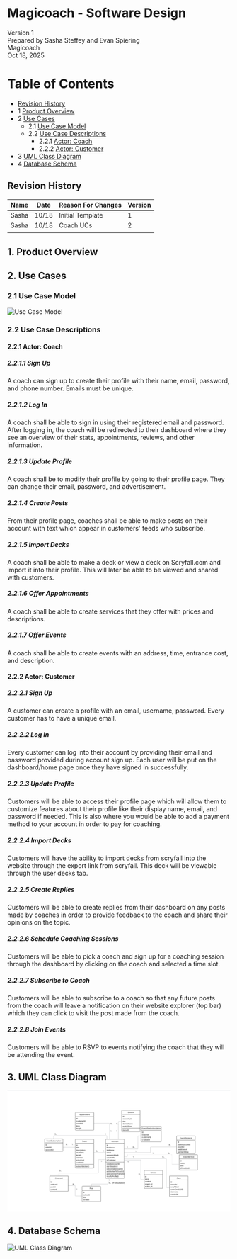 # Magicoach - Software Design

Version 1  
Prepared by Sasha Steffey and Evan Spiering\
Magicoach\
Oct 18, 2025

Table of Contents
=================
* [Revision History](#revision-history)
* 1 [Product Overview](#1-product-overview)
* 2 [Use Cases](#2-use-cases)
    * 2.1 [Use Case Model](#21-use-case-model)
    * 2.2 [Use Case Descriptions](#22-use-case-descriptions)
        * 2.2.1 [Actor: Coach](#221-actor-coach)
        * 2.2.2 [Actor: Customer](#222-actor-customer)
* 3 [UML Class Diagram](#3-uml-class-diagram)
* 4 [Database Schema](#4-database-schema)

## Revision History
| Name  | Date  | Reason For Changes | Version |
|-------|-------|--------------------|---------|
| Sasha | 10/18 | Initial Template   | 1       |
| Sasha | 10/18 | Coach UCs          | 2       |
|       |       |                    |         |

## 1. Product Overview

## 2. Use Cases
### 2.1 Use Case Model
![Use Case Model](https://github.com/cmsteffey/340-team2/blob/main/doc/Object-Oriented-Design/use-case.png)

### 2.2 Use Case Descriptions

#### 2.2.1 Actor: Coach
##### 2.2.1.1 Sign Up
A coach can sign up to create their profile with their name, email, password, and phone number. Emails must be unique.
##### 2.2.1.2 Log In
A coach shall be able to sign in using their registered email and password. After logging in, the coach
will be redirected to their dashboard where they see an overview of their stats, appointments, reviews, and other information.
##### 2.2.1.3 Update Profile
A coach shall be to modify their profile by going to their profile page. They can change their email, password, and advertisement.
##### 2.2.1.4 Create Posts
From their profile page, coaches shall be able to make posts on their account with text which appear in customers' feeds
who subscribe.
##### 2.2.1.5 Import Decks
A coach shall be able to make a deck or view a deck on Scryfall.com and import it into their profile. This will later be able to be viewed
and shared with customers.
##### 2.2.1.6 Offer Appointments
A coach shall be able to create services that they offer with prices and descriptions. 
##### 2.2.1.7 Offer Events
A coach shall be able to create events with an address, time, entrance cost, and description.

#### 2.2.2 Actor: Customer
##### 2.2.2.1 Sign Up
A customer can create a profile with an email, username, password. Every customer has to have a unique email.
##### 2.2.2.2 Log In
Every customer can log into their account by providing their email and password provided during account sign up. Each user will be put on the dashboard/home page once they have signed in successfully.
##### 2.2.2.3 Update Profile
Customers will be able to access their profile page which will allow them to customize features about their profile like their display name, email, and password if needed. This is also where you would be able to add a payment method to your account in order to pay for coaching.
##### 2.2.2.4 Import Decks
Customers will have the ability to import decks from scryfall into the website through the export link from scryfall. This deck will be viewable through the user decks tab.
##### 2.2.2.5 Create Replies
Customers will be able to create replies from their dashboard on any posts made by coaches in order to provide feedback to the coach and share their opinions on the topic.
##### 2.2.2.6 Schedule Coaching Sessions
Customers will be able to pick a coach and sign up for a coaching session through the dashboard by clicking on the coach and selected a time slot.
##### 2.2.2.7 Subscribe to Coach
Customers will be able to subscribe to a coach so that any future posts from the coach will leave a notification on their website explorer (top bar) which they can click to visit the post made from the coach.
##### 2.2.2.8 Join Events
Customers will be able to RSVP to events notifying the coach that they will be attending the event.

## 3. UML Class Diagram
![UML Class Diagram](https://github.com/cmsteffey/340-team2/blob/main/doc/Object-Oriented-Design/class-diagram.png)
## 4. Database Schema
![UML Class Diagram](https://github.com/cmsteffey/340-team2/blob/main/doc/Object-Oriented-Design/schema.png)